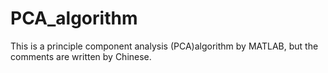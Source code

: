 # PCA_algorithm
This is a principle component analysis (PCA)algorithm by MATLAB, but the comments are written by Chinese.
